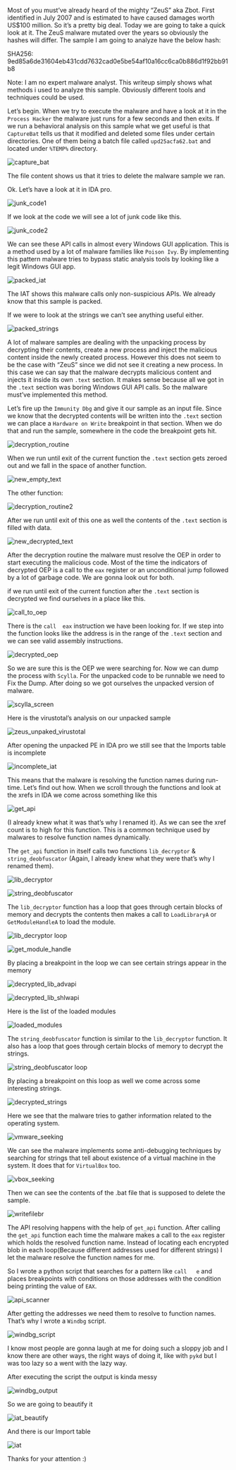Most of you must’ve already heard of the mighty “ZeuS” aka Zbot. First identified in July 2007 and is estimated to have caused damages worth US$100 million. So it’s a pretty big deal. Today we are going to take a quick look at it. The ZeuS malware mutated over the years so obviously the hashes will differ. The sample I am going to analyze have the below hash:

SHA256: 9ed85a6de31604eb431cdd7632cad0e5be54af10a16cc6ca0b886d1f92bb91b8

Note: I am no expert malware analyst. This writeup simply shows what methods i used to analyze this sample. Obviously different tools and techniques could be used.

Let’s begin. When we try to execute the malware and have a look at it in the `Process Hacker` the malware just runs for a few seconds and then exits. If we run a behavioral analysis on this sample what we get useful is that `CaptureBat` tells us that it modified and deleted some files under certain directories. One of them being a batch file called `upd25acfa62.bat` and located under `%TEMP%` directory.

![capture_bat](https://user-images.githubusercontent.com/27059441/32142944-27eb0a5c-bcb3-11e7-81ec-6226bf8788d1.png)

The file content shows us that it tries to delete the malware sample we ran.

Ok. Let’s have a look at it in IDA pro.

![junk_code1](https://user-images.githubusercontent.com/27059441/32142949-398f371a-bcb3-11e7-8c91-fcd831aee79e.PNG)

If we look at the code we will see a lot of junk code like this.

![junk_code2](https://user-images.githubusercontent.com/27059441/32142951-42b592f8-bcb3-11e7-98b3-fb62725dc41e.PNG)

We can see these API calls in almost every Windows GUI application. This is a method used by a lot of malware families like `Poison Ivy`. By implementing this pattern malware tries to bypass static analysis tools by looking like a legit Windows GUI app.

![packed_iat](https://user-images.githubusercontent.com/27059441/32142958-52da7478-bcb3-11e7-96cf-c960e60c260a.PNG)

The IAT shows this malware calls only non-suspicious APIs. We already know that this sample is packed. 

If we were to look at the strings we can’t see anything useful either.

![packed_strings](https://user-images.githubusercontent.com/27059441/32142977-b097c9f8-bcb3-11e7-92c4-ec559f3b566a.png)


A lot of malware samples are dealing with the unpacking process by decrypting  their contents, create a new process and inject the malicious content inside the newly created process. However this does not seem to be the case with “ZeuS” since we did not see it creating a new process. In this case we can say that the malware decrypts malicious content and injects it inside its own `.text` section. It makes sense because all we got in the `.text` section was boring Windows GUI API calls. So the malware must’ve implemented this method.

Let’s fire up the `Immunity Dbg` and give it our sample as an input file.
Since we know that the decrypted contents will be written into the `.text` section we can place a `Hardware on Write` breakpoint in that section. When we do that and run the sample, somewhere in the code the breakpoint gets hit.

![decryption_routine](https://user-images.githubusercontent.com/27059441/32142982-be40eaee-bcb3-11e7-9426-884eb898db8b.PNG)

When we run until exit of the current function the `.text` section gets zeroed out and we fall in the space of another function.

![new_empty_text](https://user-images.githubusercontent.com/27059441/32142998-eb4c4362-bcb3-11e7-901e-0103b67726b9.PNG)

The other function:

![decryption_routine2](https://user-images.githubusercontent.com/27059441/32143004-f5592bae-bcb3-11e7-837f-a881f57c386e.PNG)

After we run until exit of this one as well the contents of the `.text` section is filled with data.

![new_decrypted_text](https://user-images.githubusercontent.com/27059441/32143008-022abffa-bcb4-11e7-93bb-61e23bd25252.PNG)

After the decryption routine the malware must resolve the OEP in order to start executing the malicious code. Most of the time the indicators of decrypted OEP is a call to the `eax` register or an unconditional jump followed by a lot of garbage code. We are gonna look out for both.

if we run until exit of the current function after the `.text` section is decrypted we find ourselves in a place like this.

![call_to_oep](https://user-images.githubusercontent.com/27059441/32143207-2eb350f2-bcb7-11e7-93ef-19adbeac97ae.PNG)

There is the `call	eax` instruction we have been looking for. If we step into the function looks like the address is in the range of the `.text` section and we can see valid assembly instructions.

![decrypted_oep](https://user-images.githubusercontent.com/27059441/32143211-3d5df5e4-bcb7-11e7-8767-05a9bc997f09.PNG)

So we are sure this is the OEP we were searching for. Now we can dump the process with `Scylla`. For the unpacked code to be runnable we need to Fix the Dump. After doing so we got ourselves the unpacked version of malware.

![scylla_screen](https://user-images.githubusercontent.com/27059441/32143024-390234ae-bcb4-11e7-8721-accbab0732d4.PNG)

Here is the virustotal’s analysis on our unpacked sample

![zeus_unpaked_virustotal](https://user-images.githubusercontent.com/27059441/32143029-48d5ee84-bcb4-11e7-817f-1fbc2df52c49.png)

After opening the unpacked PE in IDA pro we still see that the Imports table is incomplete

![incomplete_iat](https://user-images.githubusercontent.com/27059441/32143041-877271a8-bcb4-11e7-83b0-4737c8eee3c1.png)

This means that the malware is resolving the function names during run-time. Let’s find out how. When we scroll through the functions and look at the xrefs in IDA we come across something like this

![get_api](https://user-images.githubusercontent.com/27059441/32143043-933ff32a-bcb4-11e7-8303-4b774ffdd9a8.PNG)

(I already knew what it was that’s why I renamed it). As we can see the xref count is to high for this function. This is a common technique used by malwares to resolve function names dynamically.

The `get_api` function in itself calls two functions `lib_decryptor` & `string_deobfuscator` (Again, I already knew what they were that’s why I renamed them).

![lib_decryptor](https://user-images.githubusercontent.com/27059441/32143047-a46cae2c-bcb4-11e7-8e48-925df86f3bb5.PNG)

![string_deobfuscator](https://user-images.githubusercontent.com/27059441/32143052-ae5ccdd6-bcb4-11e7-86aa-e9d1fe6660df.PNG)

The `lib_decryptor` function has a loop that goes through certain blocks of memory and decrypts the contents then makes a call to `LoadLibraryA` or `GetModuleHandleA` to load the module.

![lib_decryptor loop](https://user-images.githubusercontent.com/27059441/32143058-bcb57694-bcb4-11e7-9bff-88e57a15bcc8.PNG)

![get_module_handle](https://user-images.githubusercontent.com/27059441/32143064-cda3d6d0-bcb4-11e7-8fec-421814cb97ba.PNG)


By placing a breakpoint in the loop we can see certain strings appear in the memory

![decrypted_lib_advapi](https://user-images.githubusercontent.com/27059441/32143215-51c679f2-bcb7-11e7-94e5-dbd675b3d545.PNG)

![decrypted_lib_shlwapi](https://user-images.githubusercontent.com/27059441/32143224-5e2c07d4-bcb7-11e7-8cdb-35fb7c35f00b.PNG)

Here is the list of the loaded modules

![loaded_modules](https://user-images.githubusercontent.com/27059441/32143238-92cd2e5a-bcb7-11e7-86d2-bb0fd866cf8e.png)

The `string_deobfuscator` function is similar to the `lib_decryptor` function. It also has a loop that goes through certain blocks of memory to decrypt the strings.

![string_deobfuscator loop](https://user-images.githubusercontent.com/27059441/32143244-9e67b802-bcb7-11e7-97cd-21e939fa4ad2.PNG)

By placing a breakpoint on this loop as well we come across some interesting strings.

![decrypted_strings](https://user-images.githubusercontent.com/27059441/32143253-afdb5b8e-bcb7-11e7-9e2d-837f902544ea.PNG)

Here we see that the malware tries to gather information related to the operating system.

![vmware_seeking](https://user-images.githubusercontent.com/27059441/32143254-ba0c1076-bcb7-11e7-82da-8b53298f41bd.PNG)

We can see the malware implements some anti-debugging techniques by searching for strings that tell about existence of a virtual machine in the system. It does that for `VirtualBox` too.

![vbox_seeking](https://user-images.githubusercontent.com/27059441/32143260-c6d16856-bcb7-11e7-99b3-8256ca151905.PNG)

Then we can see the contents of the .bat file that is supposed to delete the sample.

![writefilebr](https://user-images.githubusercontent.com/27059441/32143262-d0f5d4b6-bcb7-11e7-8ed1-b5f1f7672d2a.PNG)

The API resolving happens with the help of `get_api` function. After calling the `get_api` function each time the malware makes a call to the `eax` register which holds the resolved function name. Instead of locating each encrypted blob in each loop(Because different addresses used for different strings) I let the malware resolve the function names for me.

So I wrote a python script that searches for a pattern like `call   e`
and places breakpoints with conditions on those addresses with the condition being printing the value of `EAX`.

![api_scanner](https://user-images.githubusercontent.com/27059441/32143266-da5d548e-bcb7-11e7-97e8-39dd031b20b6.png)

After getting the addresses we need them to resolve to function names. That’s why I wrote a `Windbg` script. 

![windbg_script](https://user-images.githubusercontent.com/27059441/32143268-e420d662-bcb7-11e7-8cc5-b081608ed54c.png)

I know most people are gonna laugh at me for doing such a sloppy job and I know there are other ways, the right ways of doing it, like with `pykd` but I was too lazy so a went with the lazy way.

After executing the script the output is kinda messy 

![windbg_output](https://user-images.githubusercontent.com/27059441/32143273-ed2c7c0c-bcb7-11e7-9319-8d893ddbb805.png)

So we are going to beautify it

![iat_beautify](https://user-images.githubusercontent.com/27059441/32143276-f73a7e1a-bcb7-11e7-9917-9779dd35a2f3.png)

And there is our Import table

![iat](https://user-images.githubusercontent.com/27059441/32143285-135ebac0-bcb8-11e7-87ad-fbe1889ad3e1.png)


Thanks for your attention :)
